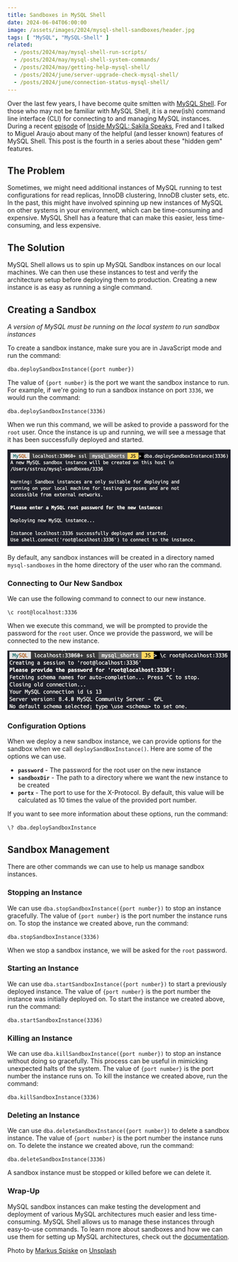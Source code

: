 ```yaml
---
title: Sandboxes in MySQL Shell
date: 2024-06-04T06:00:00
image: /assets/images/2024/mysql-shell-sandboxes/header.jpg
tags: [ "MySQL", "MySQL-Shell" ]
related:
  - /posts/2024/may/mysql-shell-run-scripts/
  - /posts/2024/may/mysql-shell-system-commands/
  - /posts/2024/may/getting-help-mysql-shell/
  - /posts/2024/june/server-upgrade-check-mysql-shell/
  - /posts/2024/june/connection-status-mysql-shell/
---
```


Over the last few years, I have become quite smitten with [MySQL Shell](https://dev.mysql.com/doc/mysql-shell/8.0/en/). For those who may not be familiar with MySQL Shell, it is a new(ish) command line interface (CLI) for connecting to and managing MySQL instances. During a recent [episode](https://insidemysql.libsyn.com/mysql-shell-does-all-the-things) of [Inside MySQL: Sakila Speaks](https://insidemysql.libsyn.com/), Fred and I talked to Miguel Araujo about many of the helpful (and lesser known) features of MySQL Shell. This post is the fourth in a series about these "hidden gem" features.

## The Problem

Sometimes, we might need additional instances of MySQL running to test configurations for read replicas, InnoDB clustering, InnoDB cluster sets, etc. In the past, this might have involved spinning up new instances of MySQL on other systems in your environment, which can be time-consuming and expensive. MySQL Shell has a feature that can make this easier, less time-consuming, and less expensive.

## The Solution

MySQL Shell allows us to spin up MySQL Sandbox instances on our local machines. We can then use these instances to test and verify the architecture setup before deploying them to production. Creating a new instance is as easy as running a single command.

## Creating a Sandbox

*A version of MySQL must be running on the local system to run sandbox instances*

To create a sandbox instance, make sure you are in JavaScript mode and run the command:

```shell
dba.deploySandboxInstance({port number})
```

The value of `{port number}` is the port we want the sandbox instance to run. For example, if we're going to run a sandbox instance on port `3336`, we would run the command:

```shell
dba.deploySandboxInstance(3336)
```

When we run this command, we will be asked to provide a password for the `root` user. Once the instance is up and running, we will see a message that it has been successfully deployed and started.

![Messages from creating a sandbox instance](/assets/images/2024/mysql-shell-sandboxes/img_01.png)

By default, any sandbox instances will be created in a directory named `mysql-sandboxes` in the home directory of the user who ran the command.

### Connecting to Our New Sandbox

We can use the following command to connect to our new instance.

```shell
\c root@localhost:3336
```

When we execute this command, we will be prompted to provide the password for the `root` user. Once we provide the password, we will be connected to the new instance.

![Connecting to the new sandbox instance](/assets/images/2024/mysql-shell-sandboxes/img_02.png)

### Configuration Options

When we deploy a new sandbox instance, we can provide options for the sandbox when we call `deploySandBoxInstance()`. Here are some of the options we can use.

* **`password`** - The password for the root user on the new instance
* **`sandboxDir`** - The path to a directory where we want the new instance to be created
* **`portx`** - The port to use for the X-Protocol. By default, this value will be calculated as 10 times the value of the provided port number.

If you want to see more information about these options, run the command:

```shell
\? dba.deploySandboxInstance
```

## Sandbox Management

There are other commands we can use to help us manage sandbox instances.

### Stopping an Instance

We can use `dba.stopSandboxInstance({port number})` to stop an instance gracefully. The value of `{port number}` is the port number the instance runs on. To stop the instance we created above, run the command:

```shell
dba.stopSandboxInstance(3336)
```

When we stop a sandbox instance, we will be asked for the `root` password.

### Starting an Instance

We can use `dba.startSandboxInstance({port number})` to start a previously deployed instance. The value of `{port number}` is the port number the instance was initially deployed on. To start the instance we created above, run the command:

```shell
dba.startSandboxInstance(3336)
```

### Killing an Instance

We can use `dba.killSandboxInstance({port number})` to stop an instance without doing so gracefully. This process can be useful in mimicking unexpected halts of the system. The value of `{port number}` is the port number the instance runs on. To kill the instance we created above, run the command:

```shell
dba.killSandboxInstance(3336)
```

### Deleting an Instance

We can use `dba.deleteSandboxInstance({port number})` to delete a sandbox instance. The value of `{port number}` is the port number the instance runs on. To delete the instance we created above, run the command:

```shell
dba.deleteSandboxInstance(3336)
```

A sandbox instance must be stopped or killed before we can delete it.

### Wrap-Up

MySQL sandbox instances can make testing the development and deployment of various MySQL architectures much easier and less time-consuming. MySQL Shell allows us to manage these instances through easy-to-use commands. To learn more about sandboxes and how we can use them for setting up MySQL architectures, check out the [documentation](https://dev.mysql.com/doc/mysql-shell/8.0/en/admin-api-sandboxes.html).

Photo by <a href="https://unsplash.com/@markusspiske?utm_content=creditCopyText&utm_medium=referral&utm_source=unsplash">Markus Spiske</a> on <a href="https://unsplash.com/photos/green-and-black-tractor-toy-KU3lOAiP-tQ?utm_content=creditCopyText&utm_medium=referral&utm_source=unsplash">Unsplash</a>
  